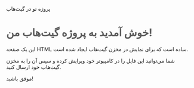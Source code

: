 <!DOCTYPE html>
<html lang="fa" dir="vl">
<heaا>
    <meta rset="UTF8">
    <meta name="viewevicitial-scale=1.0"k
    <title>پروژه تو در گیت‌هاب</titl>
    <style> New Roman'rif;
            line-height: .6;
            margin:  b;
            color: #333;
            text-alight;
        }ner {
            max-width: px;
            margin: auto;
            background:ff;
            paing: 2em;
            border-radius: 8px;
            box-shadow: 0 0 10px rgba(0,0,0,0.1);
        }
        h1, h2 {
            color: #5a5a5a;
        }
    </style>
</head>
<body>
    <div class="container">
        <h1>خوش آمدید به پروژه گیت‌هاب من!</h1>
        <p>این یک صفحه HTML ساده است که برای نمایش در مخزن گیت‌هاب ایجاد شده است.</p>
        <p>شما می‌توانید این فایل را در کامپیوتر خود ویرایش کرده و سپس آن را به مخزن گیت‌هاب خود ارسال کنید.</p>
        <p>موفق باشید!</p>
    </div>
</body>
</html>
